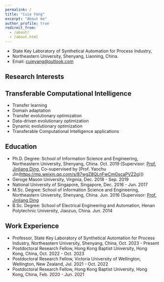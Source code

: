 ```yaml
---
permalink: /
title: "Cuie Yang"
excerpt: "About me"
author_profile: true
redirect_from: 
  - /about/
  - /about.html
---
```


+ State Key Laboratory of Synthetical Automation for Process Industry, 
+ Northeastern University, Shenyang, Liaoning, China. 
+ Email: cuieyang@outlook.com

Research Interests
---
## Transferable Computational Intelligence 
+ Transfer learning
+ Domain adaptation
+ Transfer evolutionary optimization
+ Data-driven evolutionary optimization
+ Dynamic evolutionary optimization
+ Transferable Computational Intelligence applications

Education
---
+ Ph.D. Degree: School of Information Science and Engineering, Northeastern University, Shenyang, China. Oct. 2019 (Supervisor: [Prof. Jinliang Ding](https://yn-sun.github.io/), Co-supervised by [Prof. Yaochu Jin(https://mp.weixin.qq.com/s/87wgZ8QLnFwCmGscaPVZ2g)])
+ Geroge Mason University, Virginia, Dec. 2018 - Sep. 2019
+ National University of Singapore, Singapore, Dec. 2016 - Jun. 2017
+ M.Sc. Degree: School of Information Science and Engineering, Northeastern University, Shenyang, China. Jun. 2016 (Supervisor: [Prof. Jinliang Ding](https://yn-sun.github.io/)
+ B.Sc. Degree: School of Electrical Engineering and Automation, Henan Polytechnic University, Jiaozuo, China. Jun. 2014

Work Experience
---
+ Professor, State Key Laboratory of Synthetical Automation for Process Industry, Northeastern University, Shenyang, China,  Oct. 2023 - Present
+ Postdoctoral Research Fellow, Hong Kong Baptist University, Hong Kong, China, Oct. 2022 -  Oct. 2023
+ Postdoctoral Research Fellow, Victoria University of Wellington, Wellington, New Zealand, Jul. 2021 - Oct. 2022
+ Postdoctoral Research Fellow, Hong Kong Baptist University, Hong Kong, China, Feb. 2020 -  Jun. 2021

